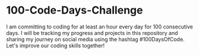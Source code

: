 # 100-Code-Days-Challenge
I am committing to coding for at least an hour every day for 100 consecutive days. I will be tracking my progress and projects in this repository and sharing my journey on social media using the hashtag #100DaysOfCode. Let's improve our coding skills together!
